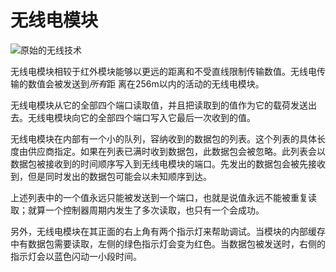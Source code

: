 # 无线电模块

![原始的无线技术](item:tisadvanced:radio_module)

无线电模块相较于红外模块能够以更远的距离和不受直线限制传输数值。无线电传输的数值会被发送到*所有*距 离在256m以内的活动的无线电模块。

无线电模块从它的全部四个端口读取值，并且把读取到的值作为它的载荷发送出去。无线电模块向它的全部四个端口写入它最后一次收到的值。

无线电模块在内部有一个小的队列，容纳收到的数据包的列表。这个列表的具体长度由供应商指定。如果在列表已满时收到数据包，此数据包会被忽略。此列表会以数据包被接收到的时间顺序写入到无线电模块的端口。先发出的数据包会被先接收到，但是同时发出的数据包可能会以未知顺序到达。

上述列表中的一个值永远只能被发送到一个端口，也就是说值永远不能被重复读取；就算一个控制器周期内发生了多次读取，也只有一个会成功。

另外，无线电模块在其正面的右上角有两个指示灯来帮助调试。当模块的内部缓存中有数据包需要读取，左侧的绿色指示灯会变为红色。当数据包被发送时，右侧的指示灯会以蓝色闪动一小段时间。
